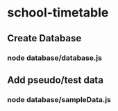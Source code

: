 # school-timetable

## Create Database

### node database/database.js

## Add pseudo/test data

### node database/sampleData.js
